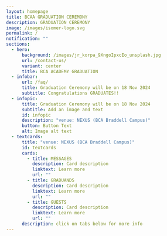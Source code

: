 ```yaml
---
layout: homepage
title: BCAA GRADUATION CEREMONY
description: GRADUATION CEREMONY
image: /images/isomer-logo.svg
permalink: /
notification: ""
sections:
  - hero:
      background: /images/jr_korpa_9XngoIpxcEo_unsplash.jpg
      url: /contact-us/
      variant: center
      title: BCA ACADEMY GRADUATION
  - infobar:
      url: /faq/
      title: Graduation Ceremony will be on 18 Nov 2024
      subtitle: Congratulations GRADUATES!!
  - infopic:
      title: Graduation Ceremony will be on 18 Nov 2024
      subtitle: Add an image and text
      id: infopic
      description: "venue: NEXUS (BCA Braddell Campus)"
      button: Button Text
      alt: Image alt text
  - textcards:
      title: "venue: NEXUS (BCA Braddell Campus)"
      id: textcards
      cards:
        - title: MESSAGES
          description: Card description
          linktext: Learn more
          url: ""
        - title: GRADUANDS
          description: Card description
          linktext: Learn more
          url: ""
        - title: GUESTS
          description: Card description
          linktext: Learn more
          url: ""
      description: click on tabs below for more info
---
```

